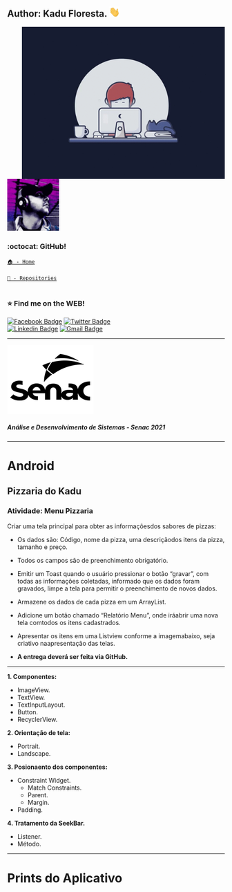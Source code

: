 <h2> Author: Kadu Floresta. <img src="https://github.com/KaduFloresta/KaduFloresta/blob/main/img/Hi.gif?raw=true" width="25"></h2>
<img align="right" alt="GIF" src="https://github.com/KaduFloresta/KaduFloresta/blob/main/img/gif2.gif?raw=true" width="470";/>

<a href="https://www.linkedin.com/in/kadufloresta/">
 <img src="https://github.com/KaduFloresta/KaduFloresta/blob/main/img/profile.gif?raw=true" width="120px; alt=""/></b></a>  
 <br>
 
<h3>:octocat: GitHub!</h3>
 <code><a href="https://github.com/KaduFloresta" title="HomeGit">🏠 - Home</a><br></code><br>
 <code><a href="https://github.com/KaduFloresta?tab=repositories" title="RepoGit">📂 - Repositories</a><br></code>
 
<br>

<h3>⭐ Find me on the WEB!</h3>

[![Facebook Badge](https://img.shields.io/badge/-Kadu_Floresta-lightblue?style=flat-square&logo=Facebook&logoColor=white&link=https://www.facebook.com/kadu.floresta)](https://www.facebook.com/kadu.floresta)
[![Twitter Badge](https://img.shields.io/badge/-@kadu_kururu-1ca0f1?style=flat-square&labelColor=1ca0f1&logo=twitter&logoColor=white&link=https://twitter.com/kadu_kururu)](https://twitter.com/kadu_kururu)
<br>
[![Linkedin Badge](https://img.shields.io/badge/-Kadu_Floresta-blue?style=flat-square&logo=Linkedin&logoColor=white&link=https://www.linkedin.com/in/kadufloresta/)](https://www.linkedin.com/in/kadufloresta/)
[![Gmail Badge](https://img.shields.io/badge/-cefloresta1@gmail.com-c14438?style=flat-square&logo=Gmail&logoColor=white&link=mailto:cefloresta1@gmail.com)](mailto:cefloresta1@gmail.com)

<hr>
<a href="https://portal.sc.senac.br/portal/site/descontos-e-bolsas/senac-joinville"><img src="https://github.com/KaduFloresta/JavaScript_WebSite/raw/master/img/senac.png" alt="drawing" width="200"/></a><h5>Análise e Desenvolvimento de Sistemas - Senac 2021</h5> 

---

# Android
## Pizzaria do Kadu

### Atividade: Menu Pizzaria
Criar uma tela principal para obter as informaçõesdos sabores de pizzas:
  - Os dados são:  Código, nome da pizza, uma descriçãodos itens da pizza, tamanho e preço.

  - Todos os campos são de preenchimento obrigatório.

  - Emitir um Toast quando o usuário pressionar o botão “gravar”, com todas as informações coletadas, informado que os dados foram gravados, limpe a tela para permitir o preenchimento de novos dados.

  - Armazene os dados de cada pizza em um ArrayList.

  - Adicione um botão chamado “Relatório Menu”, onde iráabrir uma nova tela comtodos os itens cadastrados.

  - Apresentar os itens em uma Listview conforme a imagemabaixo, seja criativo naapresentação das telas.

  - **A entrega deverá ser feita via GitHub.**
  
  ---

**1. Componentes:**
  - ImageView.
  - TextView.
  - TextInputLayout.
  - Button.
  - RecyclerView.

**2. Orientação de tela:**
  - Portrait.
  - Landscape.
 
**3. Posionaento dos componentes:**
 - Constraint Widget.
    - Match Constraints.
    - Parent.
    - Margin.
 - Padding.
 
 **4. Tratamento da SeekBar.**
 - Listener.
 - Método.
 
 ---

 # Prints do Aplicativo

